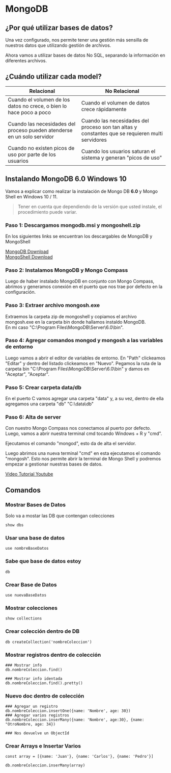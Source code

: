 # MongoDB
## ¿Por qué utilizar bases de datos?
Una vez configurado, nos permite tener una gestión más sensilla de nuestros datos que utilizando gestión de archivos.

Ahora vamos a utilizar bases de datos No SQL, separando la información en diferentes archivos.

## ¿Cuándo utilizar cada model?

| Relacional                       | No Relacional                 |
|----------------------------------|-------------------------------|
|Cuando el volumen de los datos no crece, o bien lo hace poco a poco | Cuando el volumen de datos crece rápidamente |
| Cuando las necesidades del proceso pueden atenderse en un solo servidor | Cuando las necesidades del proceso son tan altas y constantes que se requieren multi servidores |
| Cuando no existen picos de uso por parte de los usuarios | Cuando los usuarios saturan el sistema y generan "picos de uso" |


## Instalando MongoDB 6.0 Windows 10  
Vamos a explicar como realizar la instalación de Mongo DB __6.0__ y Mongo Shell en Windows 10 / 11.

>Tener en cuenta que dependiendo de la versión que usted instale, el procedimiento puede variar.

### Paso 1: Descargamos mongodb.msi y mongoshell.zip  
En los siguientes links se encuentran los descargables de MongoDB y MongoShell

[MongoDB Download](https://www.mongodb.com/try/download/community)  
[MongoShell Download](https://www.mongodb.com/products/shell)

### Paso 2: Instalamos MongoDB y Mongo Compass  
Luego de haber instalado MongoDB en conjunto con Mongo Compass, abrimos y generamos conexión en el puerto que nos trae por defecto en la configuración.

### Paso 3: Extraer archivo mongosh.exe  
Extraemos la carpeta zip de mongoshell y copiamos el archivo mongosh.exe en la carpeta bin donde hallamos instaldo MongoDB.  
En mi caso "C:\Program Files\MongoDB\Server\6.0\bin".

### Paso 4: Agregar comandos mongod y mongosh a las variables de entorno  
Luego vamos a abrir el editor de variables de entorno.
En "Path" clickeamos "Editar" y dentro del listado clickeamos en "Nuevo".
Pegamos la ruta de la carpeta bin "C:\Program Files\MongoDB\Server\6.0\bin" y damos en "Aceptar", "Aceptar".

### Paso 5: Crear carpeta data/db
En el puerto C vamos agregar una carpeta "data" y, a su vez, dentro de ella agregamos una carpeta "db"
"C:\data\db"

### Paso 6: Alta de server  
Con nuestro Mongo Compass nos conectamos al puerto por defecto.  
Luego, vamos a abrir nuestra terminal cmd tocando Windows + R y "cmd".

Ejecutamos el comando "mongod", esto da de alta el servidor.

Luego abrimos una nueva terminal "cmd" en esta ejecutamos el comando "mongosh". Esto nos permite abrir la terminal de Mongo Shell y podremos empezar a gestionar nuestras bases de datos.

[Video Tutorial Youtube](https://www.youtube.com/watch?v=2cWZ0lFbJoY&ab_channel=CarlosAlbertoFuelTulc%C3%A1n)

## Comandos

### Mostrar Bases de Datos
Solo va a mostar las DB que contengan colecciones
```shell
show dbs
```

### Usar una base de datos
```shell
use nombreBaseDatos
```

### Sabe que base de datos estoy
```shell
db
```

### Crear Base de Datos
```shell
use nuevaBaseDatos
```

### Mostrar colecciones
```shell
show collections
```

### Crear colección dentro de DB
```shell
db createCollection('nombreColeccion')
```

### Mostrar registros dentro de colección  
```shell
### Mostrar info
db.nombreColeccion.find()

### Mostrar info identada
db.nombreColeccion.find().pretty()
```

### Nuevo doc dentro de colección
```shell
### Agregar un registro
db.nombreColeccion.insertOne({name: 'Nombre', age: 30}) 
### Agregar varios registros
db.nombreColeccion.inserMany({name: 'Nombre', age:30}, {name: "OtroNombre, age: 34})

### Nos devuelve un ObjectId
```

### Crear Arrays e Insertar Varios
```shell
const array = [{name: 'Juan'}, {name: 'Carlos'}, {name: 'Pedro'}]

db.nombreColeccion.inserMany(array)
```

